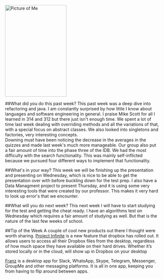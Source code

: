 <d1>
  <img src="http://i1273.photobucket.com/albums/y419/WesleyDraper/WesDraperHeadshot_zps1iotzrhv.jpg" border="0" alt="Picture of Me"style="width:200px;height:300px;">
</d1>



##What did you do this past week?
This past week was a deep dive into refactoring and java. I am constantly surprised by how little I know about languages and software engineering in general. I praise Mike Scott for all I learned in 314 and 312 but there just isn't enough time. We spent a  lot of time last week dealing with overriding methods and all the variations of that, with a special focus on abstract classes. We also looked into singletons and factories, very interesting concepts.  
Downing must have been noticing the decrease in the averages in the quizzes and made last week's much more manageable. 
Our group also put a fair amount of time into the phase three of the IDB. We had the most difficulty with the search functionality. This was mainly self-inflicted because we pursued four different ways to implement that functionality. 


##What's in your way?
This week we will be finishing up the presentation and presenting on Wednesday, which is nice to be able to get the presentation over with before buckling down for the test prep. 
I also have a Data Managment project to present Thursday, and it is using some very interesting tools that were created by our professor. This makes it very hard to look up error's that we encounter. 


##What will you do next week?
This next week  I will have to start studying for the test and getting the cheat ready. I have an algorithms test on Wednesday which requires a fair amount of studying as well. But that is the nature of the last few weeks of school. 


##Tip of the Week
A couple of cool new products out there I thought were worth sharing.
[Project Infinite](https://blogs.dropbox.com/business/2016/04/announcing-project-infinite/) is a new feature that dropbox has rolled out. It allows users to  access all their Dropbox files from the desktop, regardless of how much space they have available on their hard drives. Whether it’s stored locally or in the cloud, will show up in Dropbox on your desktop

[Franz](http://www.meetfranz.com/) is a desktop app for Slack, WhatsApp, Skype, Telegram, Messenger, GroupMe and other messaging platforms. It is all in one app, keeping you from having to flip around between apps. 






